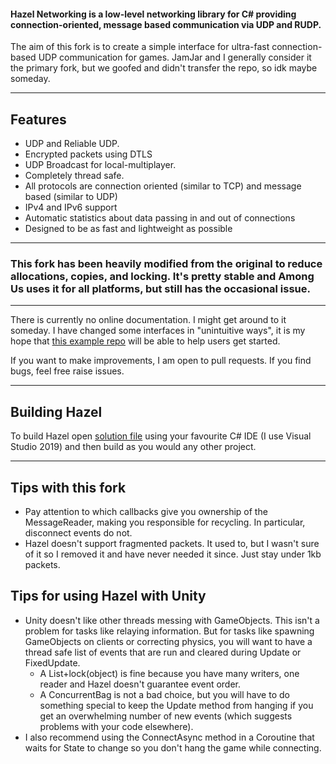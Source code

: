 #### Hazel Networking is a low-level networking library for C# providing connection-oriented, message based communication via UDP and RUDP.

The aim of this fork is to create a simple interface for ultra-fast connection-based UDP communication for games. JamJar and I generally consider it the primary fork, but we goofed and didn't transfer the repo, so idk maybe someday.

-----

## Features
- UDP and Reliable UDP.
- Encrypted packets using DTLS
- UDP Broadcast for local-multiplayer.
- Completely thread safe.
- All protocols are connection oriented (similar to TCP) and message based (similar to UDP)
- IPv4 and IPv6 support
- Automatic statistics about data passing in and out of connections
- Designed to be as fast and lightweight as possible

-----

### This fork has been heavily modified from the original to reduce allocations, copies, and locking. It's pretty stable and Among Us uses it for all platforms, but still has the occasional issue.

-----

There is currently no online documentation. I might get around to it someday. I have changed some interfaces in "unintuitive ways", it is my hope that [this example repo](https://github.com/willardf/Hazel-Examples) will be able to help users get started.

If you want to make improvements, I am open to pull requests. If you find bugs, feel free raise issues.

-----

## Building Hazel

To build Hazel open [solution file](Hazel.sln) using your favourite C# IDE (I use Visual Studio 2019) and then build as you would any other project.

-----
## Tips with this fork

 * Pay attention to which callbacks give you ownership of the MessageReader, making you responsible for recycling. In particular, disconnect events do not.
 * Hazel doesn't support fragmented packets. It used to, but I wasn't sure of it so I removed it and have never needed it since. Just stay under 1kb packets.

## Tips for using Hazel with Unity

 * Unity doesn't like other threads messing with GameObjects. This isn't a problem for tasks like relaying information. But for tasks like spawning GameObjects on clients or correcting physics, you will want to have a thread safe list of events that are run and cleared during Update or FixedUpdate. 
   * A List<T>+lock(object) is fine because you have many writers, one reader and Hazel doesn't guarantee event order. 
   * A ConcurrentBag is not a bad choice, but you will have to do something special to keep the Update method from hanging if you get an overwhelming number of new events (which suggests problems with your code elsewhere).
 * I also recommend using the ConnectAsync method in a Coroutine that waits for State to change so you don't hang the game while connecting.

